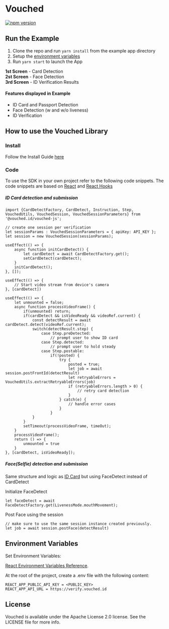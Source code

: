 # Vouched
[![npm version](https://img.shields.io/npm/v/@vouched.id/vouched-js.svg?style=flat-square)](https://www.npmjs.com/package/@vouched.id/vouched-js)

## Run the Example

1. Clone the repo and run `yarn install` from the example app directory
2. Setup the [environment variables](#environment-variables)
3. Run `yarn start` to launch the App

**1st Screen** - Card Detection   
**2st Screen** - Face Detection  
**3rd Screen** - ID Verification Results  

#### Features displayed in Example 
* ID Card and Passport Detection
* Face Detection (w and w/o liveness)
* ID Verification

## How to use the Vouched Library

### Install
Follow the Install Guide [here](https://www.npmjs.com/package/@vouched.id/vouched-js)

### Code
To use the SDK in your own project refer to the following code snippets.
The code snippets are based on [React](https://reactjs.org/) and [React Hooks](https://reactjs.org/docs/hooks-reference.html)

##### ID Card detection and submission
```
import {CardDetectFactory, CardDetect, Instruction, Step, VouchedUtils, VouchedSession, VouchedSessionParameters} from '@vouched.id/vouched-js';

// create one session per verification
let sessionParams : VouchedSessionParameters = { apiKey: API_KEY };
let session = new VouchedSession(sessionParams);

useEffect(() => {
    async function initCardDetect() {
        let cardDetect = await CardDetectFactory.get();
        setCardDetect(cardDetect);
    }
    initCardDetect();
}, []);

useEffect(() => {
    // Start video stream from device's camera
}, [cardDetect])

useEffect(() => {
    let unmounted = false;
    async function processVideoFrame() {
        if(unmounted) return;
        if(cardDetect && isVideoReady && videoRef.current) {
            const detectResult = await cardDetect.detect(videoRef.current);
            switch(detectResult.step) {
                case Step.preDetected:
                    // prompt user to show ID card
                case Step.detected:
                    // prompt user to hold steady
                case Step.postable:
                    if(!posted) {
                        try {
                            posted = true;
                            let job = await session.postFrontId(detectResult)
                            let retryableErrors = VouchedUtils.extractRetryableErrors(job)
                            if (retryableErrors.length > 0) {
                                // retry card detection
                            }
                        } catch(e) {
                            // handle error cases
                        }
                    }
            }
        }
        setTimeout(processVideoFrame, timeOut);
    }
    processVideoFrame();
    return () => {
        unmounted = true
    }
}, [cardDetect, isVideoReady]);

```

##### Face(Selfie) detection and submission
Same structure and logic as [ID Card](#id-card-detection-and-submission) but using FaceDetect instead of CardDetect

Initialize FaceDetect
```
let faceDetect = await FaceDetectFactory.get(LivenessMode.mouthMovement);
```
Post Face using the session
```
// make sure to use the same session instance created previously.
let job = await session.postFace(detectResult)
```

## Environment Variables

Set Environment Variables:

[React Environment Variables Reference](https://create-react-app.dev/docs/adding-custom-environment-variables/). 

At the root of the project, create a .env file with the following content:
```
REACT_APP_PUBLIC_API_KEY = <PUBLIC_KEY>
REACT_APP_API_URL = https://verify.vouched.id
```

## License

Vouched is available under the Apache License 2.0 license. See the LICENSE file for more info.